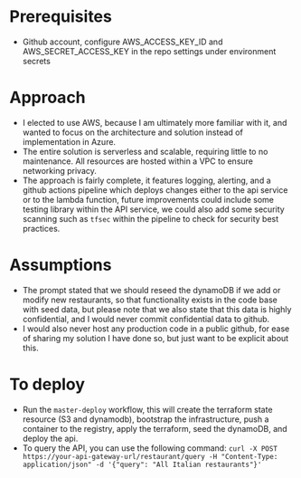 # Prerequisites
- Github account, configure AWS_ACCESS_KEY_ID and AWS_SECRET_ACCESS_KEY in the repo settings under environment secrets


# Approach
- I elected to use AWS, because I am ultimately more familiar with it, and wanted to focus on the architecture and solution instead of implementation in Azure.
- The entire solution is serverless and scalable, requiring little to no maintenance. All resources are hosted within a VPC to ensure networking privacy. 
- The approach is fairly complete, it features logging, alerting, and a github actions pipeline which deploys changes either to the api service or to the lambda function, future improvements could include some testing library within the API service, we could also add some security scanning such as `tfsec` within the pipeline to check for security best practices.

# Assumptions
- The prompt stated that we should reseed the dynamoDB if we add or modify new restaurants, so that functionality exists in the code base with seed data, but please note that we also state that this data is highly confidential, and I would never commit confidential data to github.
- I would also never host any production code in a public github, for ease of sharing my solution I have done so, but just want to be explicit about this.

# To deploy
- Run the `master-deploy` workflow, this will create the terraform state resource (S3 and dynamodb), bootstrap the infrastructure, push a container to the registry, apply the terraform, seed the dynamoDB, and deploy the api.
- To query the API, you can use the following command: `curl -X POST https://your-api-gateway-url/restaurant/query -H "Content-Type: application/json" -d '{"query": "All Italian restaurants"}'`
